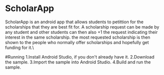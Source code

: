 # ScholarApp
ScholarApp is an android app that allows students to petittion for the scholarships that they are best fit for. A scholarship request can be made by any student and other students can then also +1 the request indicating their interest in the same scholarship. the most requested scholarship is then shown to the people who normally offer scholarships and hopefully get funding for it.\

#Running
1.Install Android Studio, if you don't already have it.
2.Download the sample.
3.Import the sample into Android Studio.
4.Build and run the sample.
